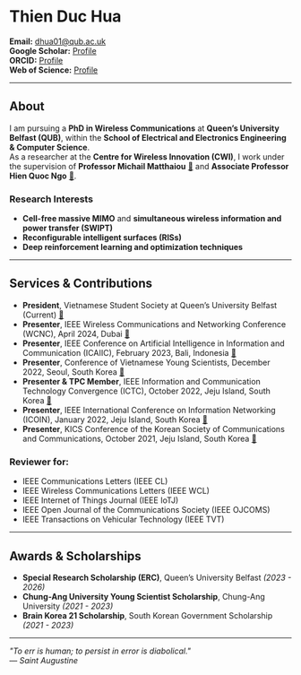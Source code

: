 # Thien Duc Hua  

**Email:** [dhua01@qub.ac.uk](mailto:dhua01@qub.ac.uk)  
**Google Scholar:** [Profile](https://scholar.google.com/citations?hl=en&user=UpJlLesAAAAJ&view_op=list_works&sortby=pubdate)  
**ORCID:** [Profile](https://orcid.org/0009-0004-0567-5880)  
**Web of Science:** [Profile](https://www.webofscience.com/wos/author/record/ISA-6510-2023)  

---

## About  

I am pursuing a **PhD in Wireless Communications** at **Queen’s University Belfast (QUB)**, within the **School of Electrical and Electronics Engineering & Computer Science**.  
As a researcher at the **Centre for Wireless Innovation (CWI)**, I work under the supervision of **Professor Michail Matthaiou** [🔗](https://sites.google.com/site/micmatthaiou/home) and **Associate Professor Hien Quoc Ngo** [🔗](https://sites.google.com/site/nqhienqn/home).  

### **Research Interests**  
- **Cell-free massive MIMO** and **simultaneous wireless information and power transfer (SWIPT)**  
- **Reconfigurable intelligent surfaces (RISs)**  
- **Deep reinforcement learning and optimization techniques**  

---

## Services & Contributions  

- **President**, Vietnamese Student Society at Queen’s University Belfast (Current) [🔗](https://home.q-su.org/clubssocieties/vietnamese/)  
- **Presenter**, IEEE Wireless Communications and Networking Conference (WCNC), April 2024, Dubai [🔗](https://ieeexplore.ieee.org/document/10571002)  
- **Presenter**, IEEE Conference on Artificial Intelligence in Information and Communication (ICAIIC), February 2023, Bali, Indonesia [🔗](https://ieeexplore.ieee.org/abstract/document/10067114)  
- **Presenter**, Conference of Vietnamese Young Scientists, December 2022, Seoul, South Korea [🔗](https://drive.google.com/file/d/1IFxmaldEJPH0fIn-uDcfLK72LDxNyuTP/view)  
- **Presenter & TPC Member**, IEEE Information and Communication Technology Convergence (ICTC), October 2022, Jeju Island, South Korea [🔗](https://ieeexplore.ieee.org/abstract/document/9952411)  
- **Presenter**, IEEE International Conference on Information Networking (ICOIN), January 2022, Jeju Island, South Korea [🔗](https://ieeexplore.ieee.org/abstract/document/9687180)  
- **Presenter**, KICS Conference of the Korean Society of Communications and Communications, October 2021, Jeju Island, South Korea [🔗](https://www.dbpia.co.kr/Journal/articleDetail?nodeId=NODE10587233)  

### **Reviewer for:**  
- IEEE Communications Letters (IEEE CL)  
- IEEE Wireless Communications Letters (IEEE WCL)  
- IEEE Internet of Things Journal (IEEE IoTJ)  
- IEEE Open Journal of the Communications Society (IEEE OJCOMS)  
- IEEE Transactions on Vehicular Technology (IEEE TVT)  

---

## Awards & Scholarships  

- **Special Research Scholarship (ERC)**, Queen’s University Belfast *(2023 - 2026)*  
- **Chung-Ang University Young Scientist Scholarship**, Chung-Ang University *(2021 - 2023)*  
- **Brain Korea 21 Scholarship**, South Korean Government Scholarship *(2021 - 2023)*  

---

*"To err is human; to persist in error is diabolical."*  
— *Saint Augustine*  
